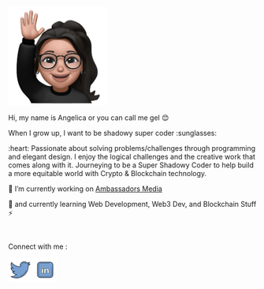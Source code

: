 
 <img alt="Animoji Hi" src="https://github.com/gelicamarie/gelicamarie/blob/main/img/Animoji.png" width="200"> </td>

  <div>
    Hi, my name is Angelica or you can call me gel 😊 </h2>
 <p>
     When I grow up, I want to be shadowy super coder :sunglasses: 
   </p>
    <p>  :heart: Passionate about solving problems/challenges through programming and elegant design.
      I enjoy the logical challenges and the creative work that comes along with it.
     Journeying to be a Super Shadowy Coder to help build a more equitable world with
     Crypto & Blockchain technology. </p>
    <p>🔭 I’m currently working on <a href="https://ambassadors.media/">Ambassadors Media </a> </p>
    <p> 🌱 and currently learning Web Development, Web3 Dev, and Blockchain Stuff ⚡ </p>
    <br/>
    <p> Connect with me : </p>
   <div align="left">
    <div style="display: flex; align-items: flex-start;">
     <a href="https://twitter.com/gxlica"> <img src="https://github.com/gelicamarie/gelicamarie/blob/main/img/twitter.png" width="50" /> <a>
     <a href= "https://www.linkedin.com/in/angelica-turla"> <img src="https://github.com/gelicamarie/gelicamarie/blob/main/img/linkedin.png" width="50"/> </a>
     </div>
</div>

<!--
**gelicamarie/gelicamarie** is a ✨ _special_ ✨ repository because its `README.md` (this file) appears on your GitHub profile.

Here are some ideas to get you started:

- 🔭 I’m currently working on ...
- 🌱 I’m currently learning ...
- 👯 I’m looking to collaborate on ...
- 🤔 I’m looking for help with ...
- 💬 Ask me about ...
- 📫 How to reach me: ...
- 😄 Pronouns: ...
- ⚡ Fun fact: ...
-->
